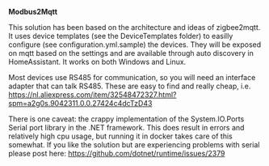**Modbus2Mqtt**

This solution has been based on the architecture and ideas of zigbee2mqtt. It uses device templates (see the DeviceTemplates folder) to easilly configure (see configuration.yml.sample) the devices. They will be exposed on mqtt based on the settings and are available through auto discovery in HomeAssistant. It works on both Windows and Linux.

Most devices use RS485 for communication, so you will need an interface adapter that can talk RS485. These are easy to find and really cheap, i.e. https://nl.aliexpress.com/item/32548472327.html?spm=a2g0s.9042311.0.0.27424c4dcTzD43

There is one caveat: the crappy implementation of the System.IO.Ports Serial port library in the .NET framework. This does result in errors and relatively high cpu usage, but running it in docker takes care of this somewhat. If you like the solution but are experiencing problems with serial please post here: https://github.com/dotnet/runtime/issues/2379
